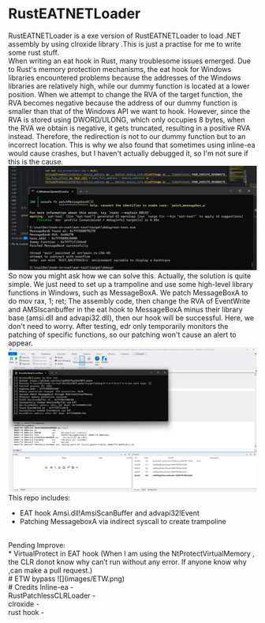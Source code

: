 # RustEATNETLoader

RustEATNETLoader is a exe version of RustEATNETLoader to load .NET assembly by using clroxide library .This is just a practise for me to write some rust stuff.
</br>
When writing an eat hook in Rust, many troublesome issues emerged. Due to Rust's memory protection mechanisms, the eat hook for Windows libraries encountered problems because the addresses of the Windows libraries are relatively high, while our dummy function is located at a lower position. When we attempt to change the RVA of the target function, the RVA becomes negative because the address of our dummy function is smaller than that of the Windows API we want to hook. However, since the RVA is stored using DWORD/ULONG, which only occupies 8 bytes, when the RVA we obtain is negative, it gets truncated, resulting in a positive RVA instead. Therefore, the redirection is not to our dummy function but to an incorrect location. This is why we also found that sometimes using inline-ea would cause crashes, but I haven't actually debugged it, so I'm not sure if this is the cause.
![](images/EATHook-Fail.png)
</br>
So now you might ask how we can solve this. Actually, the solution is quite simple. We just need to set up a trampoline and use some high-level library functions in Windows, such as MessageBoxA. We patch MessageBoxA to do mov rax, 1; ret; The assembly code, then change the RVA of EventWrite and AMSIscanbuffer in the eat hook to MessageBoxA minus their library base (amsi.dll and advapi32.dll), then our hook will be successful. Here, we don't need to worry. After testing, edr only temporarily monitors the patching of specific functions, so our patching won't cause an alert to appear.
![](images/Patched_Messagebox.png)
</br>
This repo includes:
</br>
* EAT hook Amsi.dll!AmsiScanBuffer and advapi32!Event
* Patching MessageboxA via indirect syscall to create trampoline
</br>
Pending Improve:
</br>
* VirtualProtect in EAT hook (When I am using the NtProtectVirtualMemory , the CLR donot know why can’t run without any error. If anyone know why ,can make a pull request.)
</br>
# ETW bypass
![](images/ETW.png)
</br>
# Credits
Inline-ea - <https://github.com/EricEsquivel/Inline-EA> </br>
RustPatchlessCLRLoader - <https://github.com/c2pain/RustPatchlessCLRLoader/tree/main> </br>
clroxide - <https://github.com/yamakadi/clroxide> </br>
rust hook - <https://github.com/aurexav/hook-in-rust/tree/master/messagebox-eat-hook></br>
